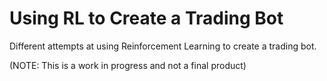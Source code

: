 # Using RL to Create a Trading Bot
Different attempts at using Reinforcement Learning to create a trading bot. 

(NOTE: This is a work in progress and not a final product)
